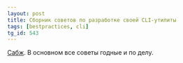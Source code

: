 ```yaml
---
layout: post
title: Сборник советов по разработке своей CLI-утилиты
tags: [bestpractices, cli]
tg_id: 543
---
```

[Сабж](https://clig.dev/). В основном все советы годные и по делу.
